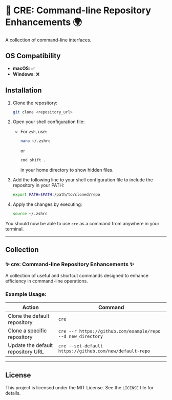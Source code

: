 # 🌌 CRE: Command-line Repository Enhancements 🌍

A collection of command-line interfaces.

## OS Compatibility

- **macOS**: ✅
- **Windows**: ❌

## Installation

1. Clone the repository:

   ```bash
   git clone <repository_url>
   ```

2. Open your shell configuration file:

   - For `zsh`, use:
     ```bash
     nano ~/.zshrc
     ```
     or
     ```bash
     cmd shift .
     ```
     in your home directory to show hidden files.

3. Add the following line to your shell configuration file to include the repository in your PATH:

   ```bash
   export PATH=$PATH:/path/to/cloned/repo
   ```

4. Apply the changes by executing:

   ```bash
   source ~/.zshrc
   ```

You should now be able to use `cre` as a command from anywhere in your terminal.

---

## Collection

### ✨ cre: Command-line Repository Enhancements ✨

A collection of useful and shortcut commands designed to enhance efficiency in command-line operations.

### Example Usage:

| Action                            | Command                                                     |
| --------------------------------- | ----------------------------------------------------------- |
| Clone the default repository      | `cre`                                                       |
| Clone a specific repository       | `cre --r https://github.com/example/repo --d new_directory` |
| Update the default repository URL | `cre --set-default https://github.com/new/default-repo`     |

---

## License

This project is licensed under the MIT License. See the `LICENSE` file for details.

